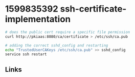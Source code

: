 # 1599835392 ssh-certificate-implementation

```bash
# does the public cert require a specific file permission
curl http://pkiaas:8080/ca/certificate > /etc/ssh/ca.pub

# adding the correct sshd_config and restarting
echo "TrustedUserCAKeys /etc/ssh/ca.pub" >> sshd_config
service ssh restart
```



## Links
